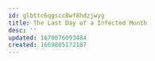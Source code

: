 ```yaml
---
id: glbttc6qgscc8wf8hdzjwyg
title: The Last Day of a Infected Month
desc: ''
updated: 1670076093484
created: 1669805172187
---
```


